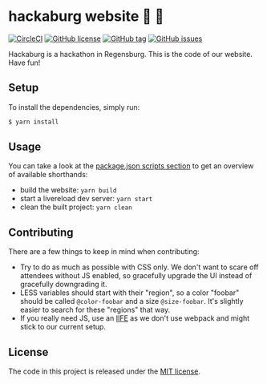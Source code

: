 # hackaburg website :rocket: :european_castle:

[![CircleCI](https://circleci.com/gh/hackaburg/website.svg?style=shield)](https://circleci.com/gh/hackaburg/website)
[![GitHub license](https://img.shields.io/github/license/hackaburg/website.svg)](https://github.com/hackaburg/website/LICENSE)
[![GitHub tag](https://img.shields.io/github/tag/hackaburg/website.svg)](https://github.com/hackaburg/website)
[![GitHub issues](https://img.shields.io/github/issues/hackaburg/website.svg)](https://github.com/hackaburg/website/issues)

Hackaburg is a hackathon in Regensburg. This is the code of our website. Have fun!

## Setup
To install the dependencies, simply run:

```bash
$ yarn install
```


## Usage

You can take a look at the [package.json scripts section](package.json) to get an overview of available shorthands:

* build the website: `yarn build`
* start a livereload dev server: `yarn start`
* clean the built project: `yarn clean`


## Contributing

There are a few things to keep in mind when contributing:

- Try to do as much as possible with CSS only. We don't want to scare off attendees without JS enabled, so gracefully upgrade the UI instead of gracefully downgrading it.
- LESS variables should start with their "region", so a color "foobar" should be called `@color-foobar` and a size `@size-foobar`. It's slightly easier to search for these "regions" that way.
- If you really need JS, use an [IIFE](https://developer.mozilla.org/en-US/docs/Glossary/IIFE) as we don't use webpack and might stick to our current setup.


## License

The code in this project is released under the [MIT license](LICENSE).
